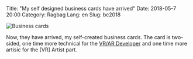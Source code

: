 Title: "My self designed business cards have arrived"
Date: 2018-05-7 20:00
Category: Ragbag
Lang: en
Slug: bc2018

![Business cards]({filename}images/newBC2018.jpg "Business cards")

Now, they have arrived, my self-created business cards. 
The card is two-sided, one time more technical for the [VR/AR Developer](http://www.xrux.at) and one time more artisic for the [VR] Artist  part. 
